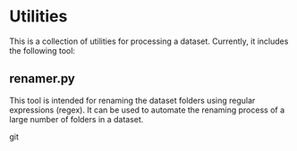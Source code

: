 # Utilities
This is a collection of utilities for processing a dataset. Currently, it includes the following tool:

## renamer.py
This tool is intended for renaming the dataset folders using regular expressions (regex). It can be used to automate the renaming process of a large number of folders in a dataset.


git
